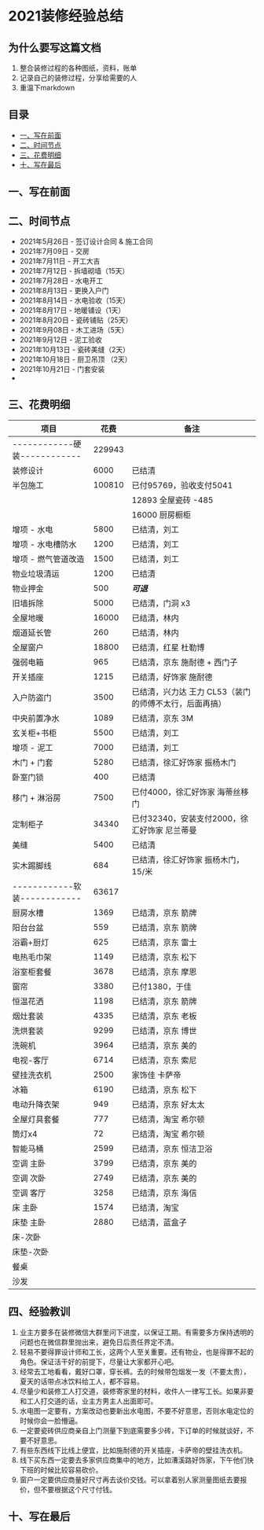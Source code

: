 # 2021装修经验总结
## 为什么要写这篇文档
1. 整合装修过程的各种图纸，资料，账单
2. 记录自己的装修过程，分享给需要的人
3. 重温下markdown

## 目录
  - [一、写在前面](#一写在前面)
  - [二、时间节点](#二时间节点)
  - [三、花费明细](#三花费明细)
  - [十、写在最后](#十写在最后)

## 一、写在前面

## 二、时间节点
* 2021年5月26日 - 签订设计合同 & 施工合同
* 2021年7月09日 - 交房
* 2021年7月11日 - 开工大吉
* 2021年7月12日 - 拆墙砌墙（15天）
* 2021年7月28日 - 水电开工
* 2021年8月13日 - 更换入户门
* 2021年8月14日 - 水电验收（15天）
* 2021年8月17日 - 地暖铺设（1天）
* 2021年8月20日 - 瓷砖铺贴（25天）
* 2021年9月08日 - 木工进场（5天）
* 2021年9月12日 - 泥工验收
* 2021年10月13日 - 瓷砖美缝（2天）
* 2021年10月18日 - 厨卫吊顶 （2天）
* 2021年10月21日 - 门套安装
*
## 三、花费明细
| 项目 | 花费 | 备注 |
 | --- | --- | --- |
 | ------------硬装------------ | 229943 |
 |装修设计 | 6000 |  已结清
 |半包施工 | 100810 | 已付95769，验收支付5041
 |        | | 12893 全屋瓷砖 -485|
 |        | | 16000 厨房橱柜 |
 |增项 - 水电 | 5800 | 已结清，刘工
 |增项 - 水电槽防水| 1200 | 已结清，刘工
 |增项 - 燃气管道改造| 1500 | 已结清，刘工
 |物业垃圾清运 | 1200 |  已结清
 |物业押金 | 500 | ***可退***
 |旧墙拆除 | 5000 | 已结清，门洞 x3
 |全屋地暖 | 16000 | 已结清，林内
 |烟道延长管| 260 | 已结清，林内
 |全屋窗户 | 18800 | 已结清，红星 杜勒博
 |强弱电箱 | 965 |已结清，京东 施耐德 + 西门子
 |开关插座 | 1215 | 已结清，好饰家 施耐德
 |入户防盗门 | 3500 | 已结清，兴力达 王力 CL53（装门的师傅不太行，后面再搞）
 |中央前置净水 | 1089 | 已结清，京东 3M
 |玄关柜+书柜 | 5500 | 已结清，刘工
 |增项 - 泥工 | 7000 | 已结清，刘工
 |木门 + 门套 | 5280 | 已结清，徐汇好饰家 振杨木门
 |卧室门锁 | 400 | 已结清
 |移门 + 淋浴房 | 7500 | 已付4000，徐汇好饰家 海蒂丝移门
 |定制柜子 | 34340 | 已付32340，安装支付2000，徐汇好饰家 尼兰蒂曼
 |美缝 | 5400 |已结清
 |实木踢脚线 | 684 | 已结清，徐汇好饰家 振杨木门，15/米
 | ------------软装------------ | 63617
 |厨房水槽 | 1369 | 已结清，京东 箭牌
 |阳台台盆 | 559 | 已结清，京东 箭牌
 |浴霸+厨灯 | 625 | 已结清，京东 雷士
 |电热毛巾架 | 1149 | 已结清，京东 松下
 |浴室柜套餐 | 3678 | 已结清，京东 摩恩
 |窗帘 | 3380 | 已付1380，于佳
 |恒温花洒| 1198 | 已结清，京东 箭牌
 |烟灶套装 | 4335 | 已结清，京东 老板
 |洗烘套装 | 9299 | 已结清，京东 博世
 |洗碗机| 3964 | 已结清，京东 美的
 |电视-客厅| 6714 | 已结清，京东 索尼
 |壁挂洗衣机 | 2500 |家饰佳 卡萨帝
 |冰箱 | 6190 | 已结清，京东 松下
 |电动升降衣架 | 949 | 已结清，京东 好太太
 |全屋灯具套餐 | 777 | 已结清，淘宝 希尔顿
 |筒灯x4| 72 | 已结清，淘宝 希尔顿
 |智能马桶 | 2599 | 已结清，京东 恒洁卫浴
 |空调 主卧 | 3799 | 已结清，京东 美的
 |空调 次卧 | 2749 | 已结清，京东 美的
 |空调 客厅 | 3258 | 已结清，京东 海信
 |床 主卧| 1574 | 已结清，淘宝
 |床垫 主卧| 2880 | 已结清，蓝盒子
 |床-次卧| |
 |床垫-次卧| |
 |餐桌| |
 |沙发| |



## 四、经验教训
1. 业主方要多在装修微信大群里问下进度，以保证工期。有需要多方保持透明的问题也在微信群里抛出来，避免日后责任界定不清。
2. 轻易不要得罪设计师和工长，这两个人至关重要。还有物业，也是得罪不起的角色。保证活干好的前提下，尽量让大家都开心吧。
3. 经常去工地看看，戴好口罩，穿长裤。去的时候带包烟发一发（不要太贵），夏天的话带点冰饮料给工人，都不容易。
4. 尽量少和装修工人打交道，装修寄家里的材料，收件人一律写工长。如果非要和工人打交道的话，业主方男主人出面即可。
5. 水电图一定要有，方案改动也要新出水电图，不要不好意思，否则水电定位的时候你会一脸懵逼。
6. 一定要瓷砖供应商亲自上门测量下到底需要多少砖，下订单的时候就谈好，不要不好意思。
7. 有些东西线下比线上便宜，比如施耐德的开关插座，卡萨帝的壁挂洗衣机。
8. 线下买东西一定要去多家供应商集中的地方，比如漕溪路好饰家，下午他们快下班的时候比较容易砍价。
9. 窗户一定要供应商量好尺寸再去谈价交钱。可以拿着别人家测量图纸去要报价，但不要根据这个尺寸付钱。

## 十、写在最后

